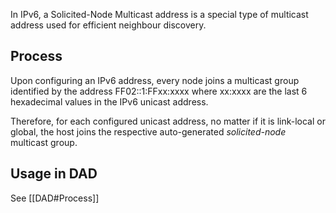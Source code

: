 In IPv6, a Solicited-Node Multicast address is a special type of multicast address used for efficient neighbour discovery.

## Process
Upon configuring an IPv6 address, every node joins a multicast group identified by the address FF02::1:FFxx:xxxx where xx:xxxx are the last 6 hexadecimal values in the IPv6 unicast address.

Therefore, for each configured unicast address, no matter if it is link-local or global, the host joins the respective auto-generated _solicited-node_ multicast group.

## Usage in DAD
See [[DAD#Process]]
